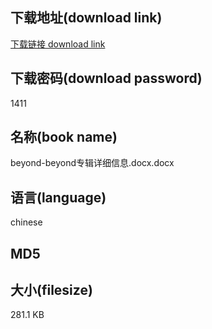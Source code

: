 ## 下载地址(download link)
[下载链接 download link](https://tutu365.netlify.app/?s=beyond-beyond%E4%B8%93%E8%BE%91%E8%AF%A6%E7%BB%86%E4%BF%A1%E6%81%AF.docx)

## 下载密码(download password)
1411

## 名称(book name)
beyond-beyond专辑详细信息.docx.docx

## 语言(language)
chinese

## MD5


## 大小(filesize)
281.1 KB
